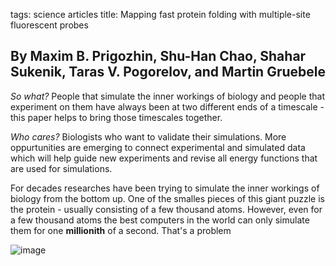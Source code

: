 tags: science articles
title: Mapping fast protein folding with multiple-site fluorescent probes

## By Maxim B. Prigozhin, Shu-Han Chao, Shahar Sukenik, Taras V. Pogorelov, and Martin Gruebele

*So what?* People that simulate the inner workings of biology and people that experiment on them have always been at two different ends of a timescale - this paper helps to bring those timescales together.

*Who cares?* Biologists who want to validate their simulations. More oppurtunities are emerging to connect experimental and simulated data which will help guide new experiments and revise all energy functions that are used for simulations.

For decades researches have been trying to simulate the inner workings of biology from the bottom up. One of the smalles pieces of this giant puzzle is the protein - usually consisting of a few thousand atoms. However, even for a few thousand atoms the best computers in the world can only simulate them for one **millionith** of a second. That's a problem

![image](https://upload.wikimedia.org/wikipedia/commons/c/c5/Protein_folding_schematic.png)